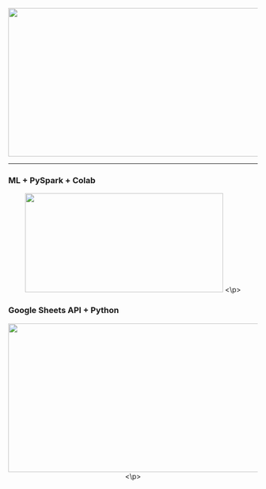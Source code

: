 <p align="center">
  <img width="750" height="300" src="https://miro.medium.com/max/1020/1*g_vS33KTfN8_9WtpkhO3BA.png">
</p>

---
  
### ML + PySpark + Colab
<p align="center">
  <img width="400" height="200" src="https://miro.medium.com/max/655/1*vmiz8BGm1Xp6QnUSQBVVRg.png">
<\p>
  
### Google Sheets API + Python
<p align="center">
  <img width="600" height="300" src="https://i.ytimg.com/vi/cnPlKLEGR7E/maxresdefault.jpg">
<\p>
